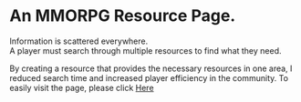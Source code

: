 # An MMORPG Resource Page.

Information is scattered everywhere.\
A player must search through multiple resources to find what they need.

By creating a resource that provides the necessary resources in one area, I reduced search time and increased player efficiency in the community.
To easily visit the page, please click [Here](https://nguyenvbrc.github.io/OmokPlace/)
